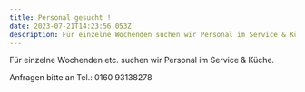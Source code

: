 ```yaml
---
title: Personal gesucht !
date: 2023-07-21T14:23:56.053Z
description: Für einzelne Wochenden suchen wir Personal im Service & Küche
---
```

Für einzelne Wochenden etc. suchen wir Personal im Service & Küche.

A﻿nfragen bitte an Tel.: 0160 93138278